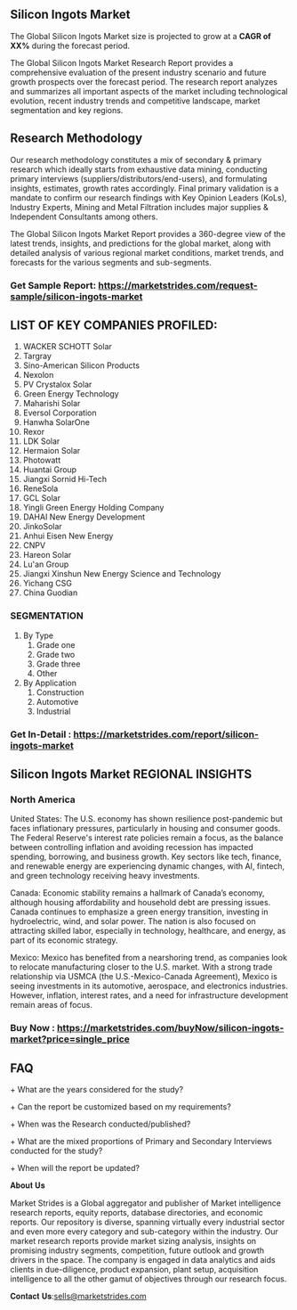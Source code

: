 <h2>Silicon Ingots Market</h2>
<p>The Global Silicon Ingots Market size is projected to grow at a <strong>CAGR of XX%</strong> during the forecast period.</p>
<p>The Global Silicon Ingots Market Research Report provides a comprehensive evaluation of the present industry scenario and future growth prospects over the forecast period. The research report analyzes and summarizes all important aspects of the market including technological evolution, recent industry trends and competitive landscape, market segmentation and key regions.<img alt="" /></p>
<h2>Research Methodology</h2>
<p>Our research methodology constitutes a mix of secondary &amp; primary research which ideally starts from exhaustive data mining, conducting primary interviews (suppliers/distributors/end-users), and formulating insights, estimates, growth rates accordingly. Final primary validation is a mandate to confirm our research findings with Key Opinion Leaders (KoLs), Industry Experts, Mining and Metal Filtration includes major supplies &amp; Independent Consultants among others.</p>
<p>The Global Silicon Ingots Market Report provides a 360-degree view of the latest trends, insights, and predictions for the global market, along with detailed analysis of various regional market conditions, market trends, and forecasts for the various segments and sub-segments.</p>
<h3><strong>Get Sample Report: <a href="https://marketstrides.com/request-sample/silicon-ingots-market">https://marketstrides.com/request-sample/silicon-ingots-market</a></strong></h3>
<h2>LIST OF KEY COMPANIES PROFILED:</h2>
<ol>
<li>WACKER SCHOTT Solar</li>
<li>Targray</li>
<li>Sino-American Silicon Products</li>
<li>Nexolon</li>
<li>PV Crystalox Solar</li>
<li>Green Energy Technology</li>
<li>Maharishi Solar</li>
<li>Eversol Corporation</li>
<li>Hanwha SolarOne</li>
<li>Rexor</li>
<li>LDK Solar</li>
<li>Hermaion Solar</li>
<li>Photowatt</li>
<li>Huantai Group</li>
<li>Jiangxi Sornid Hi-Tech</li>
<li>ReneSola</li>
<li>GCL Solar</li>
<li>Yingli Green Energy Holding Company</li>
<li>DAHAI New Energy Development</li>
<li>JinkoSolar</li>
<li>Anhui Eisen New Energy</li>
<li>CNPV</li>
<li>Hareon Solar</li>
<li>Lu'an Group</li>
<li>Jiangxi Xinshun New Energy Science and Technology</li>
<li>Yichang CSG</li>
<li>China Guodian</li>
</ol>
<h3>SEGMENTATION</h3>
<ol>
<li>By Type
<ol>
<li>Grade one</li>
<li>Grade two</li>
<li>Grade three</li>
<li>Other</li>
</ol>
</li>
<li>By Application
<ol>
<li>Construction</li>
<li>Automotive</li>
<li>Industrial</li>
</ol>
</li>
</ol>
<h3><strong>Get In-Detail : <a href="https://marketstrides.com/report/silicon-ingots-market">https://marketstrides.com/report/silicon-ingots-market</a></strong></h3>
<h2>Silicon Ingots Market REGIONAL INSIGHTS</h2>
<h3>North America</h3>
<p>United States: The U.S. economy has shown resilience post-pandemic but faces inflationary pressures, particularly in housing and consumer goods. The Federal Reserve's interest rate policies remain a focus, as the balance between controlling inflation and avoiding recession has impacted spending, borrowing, and business growth. Key sectors like tech, finance, and renewable energy are experiencing dynamic changes, with AI, fintech, and green technology receiving heavy investments.</p>
<p>Canada: Economic stability remains a hallmark of Canada&rsquo;s economy, although housing affordability and household debt are pressing issues. Canada continues to emphasize a green energy transition, investing in hydroelectric, wind, and solar power. The nation is also focused on attracting skilled labor, especially in technology, healthcare, and energy, as part of its economic strategy.</p>
<p>Mexico: Mexico has benefited from a nearshoring trend, as companies look to relocate manufacturing closer to the U.S. market. With a strong trade relationship via USMCA (the U.S.-Mexico-Canada Agreement), Mexico is seeing investments in its automotive, aerospace, and electronics industries. However, inflation, interest rates, and a need for infrastructure development remain areas of focus.</p>
<h3><strong>Buy Now : <a href="https://marketstrides.com/buyNow/silicon-ingots-market?price=single_price">https://marketstrides.com/buyNow/silicon-ingots-market?price=single_price</a></strong></h3>
<h2>FAQ</h2>
<p>+ What are the years considered for the study?</p>
<p>+ Can the report be customized based on my requirements?</p>
<p>+ When was the Research conducted/published?</p>
<p>+ What are the mixed proportions of Primary and Secondary Interviews conducted for the study?</p>
<p>+ When will the report be updated?</p>
<p>𝐀𝐛𝐨𝐮𝐭 𝐔𝐬</p>
<p>Market Strides is a Global aggregator and publisher of Market intelligence research reports, equity reports, database directories, and economic reports. Our repository is diverse, spanning virtually every industrial sector and even more every category and sub-category within the industry. Our market research reports provide market sizing analysis, insights on promising industry segments, competition, future outlook and growth drivers in the space. The company is engaged in data analytics and aids clients in due-diligence, product expansion, plant setup, acquisition intelligence to all the other gamut of objectives through our research focus.</p>
<p>𝐂𝐨𝐧𝐭𝐚𝐜𝐭 𝐔𝐬:<a href="mailto:sells@marketstrides.com">sells@marketstrides.com</a></p>
